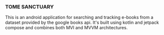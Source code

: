 ### TOME SANCTUARY

This is an android application for searching and tracking e-books from a dataset provided by the google books api.
It's built using kotlin and jetpack compose and combines both MVI and MVVM architectures.


